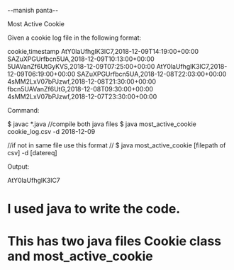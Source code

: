 --manish panta--

Most Active Cookie

Given a cookie log file in the following format:

cookie,timestamp
AtY0laUfhglK3lC7,2018-12-09T14:19:00+00:00
SAZuXPGUrfbcn5UA,2018-12-09T10:13:00+00:00
5UAVanZf6UtGyKVS,2018-12-09T07:25:00+00:00
AtY0laUfhglK3lC7,2018-12-09T06:19:00+00:00
SAZuXPGUrfbcn5UA,2018-12-08T22:03:00+00:00
4sMM2LxV07bPJzwf,2018-12-08T21:30:00+00:00
fbcn5UAVanZf6UtG,2018-12-08T09:30:00+00:00
4sMM2LxV07bPJzwf,2018-12-07T23:30:00+00:00


Command:

$ javac *.java   //compile both java files
$ java most_active_cookie cookie_log.csv -d 2018-12-09  

//if not in same file use this format // $ java most_active_cookie [filepath of csv] -d [datereq] 

Output:

AtY0laUfhglK3lC7

# I used java to write the code.
# This has two java files Cookie class and most_active_cookie
